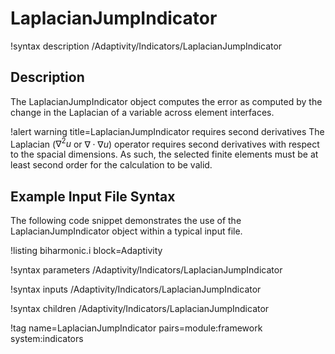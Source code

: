 # LaplacianJumpIndicator

!syntax description /Adaptivity/Indicators/LaplacianJumpIndicator

## Description

The LaplacianJumpIndicator object computes the error as computed by the change in the
Laplacian of a variable across element interfaces.

!alert warning title=LaplacianJumpIndicator requires second derivatives
The Laplacian ($\nabla^2 u$ or $\nabla\cdot\nabla u$) operator requires second derivatives with
respect to the spacial dimensions. As such, the selected finite elements must be at least
second order for the calculation to be valid.

## Example Input File Syntax

The following code snippet demonstrates the use of the LaplacianJumpIndicator object within a
typical input file.

!listing biharmonic.i block=Adaptivity

!syntax parameters /Adaptivity/Indicators/LaplacianJumpIndicator

!syntax inputs /Adaptivity/Indicators/LaplacianJumpIndicator

!syntax children /Adaptivity/Indicators/LaplacianJumpIndicator

!tag name=LaplacianJumpIndicator pairs=module:framework system:indicators
